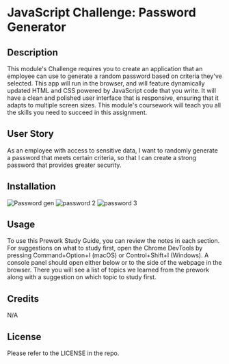 # JavaScript Challenge: Password Generator

## Description

This module's Challenge requires you to create an application that an employee can use to generate a random password based on criteria 
they've selected. This app will run in the browser, and will feature dynamically updated HTML and CSS powered by JavaScript code that you 
write. It will have a clean and polished user interface that is responsive, ensuring that it adapts to multiple screen sizes. This 
module's coursework will teach you all the skills you need to succeed in this assignment.

## User Story
As an employee with access to sensitive data,
I want to randomly generate a password that meets certain criteria,
so that I can create a strong password that provides greater security.

## Installation
![Password gen](https://user-images.githubusercontent.com/113845043/193064537-425bd5e9-a200-4959-ac6c-2a4a04de089a.png)
![password 2](https://user-images.githubusercontent.com/113845043/193064583-ce9d24e8-f65a-41cb-8402-e7eef98d32f3.png)
![password 3](https://user-images.githubusercontent.com/113845043/193064615-1edc572a-d1d1-4e69-95e3-475d677cd42b.png)


## Usage

To use this Prework Study Guide, you can review the notes in each section. For suggestions on what to study first, open the Chrome DevTools by pressing Command+Option+I (macOS) or Control+Shift+I (Windows). A console panel should open either below or to the side of the webpage in the browser. There you will see a list of topics we learned from the prework along with a suggestion on which topic to study first.

## Credits

N/A

## License

Please refer to the LICENSE in the repo.
